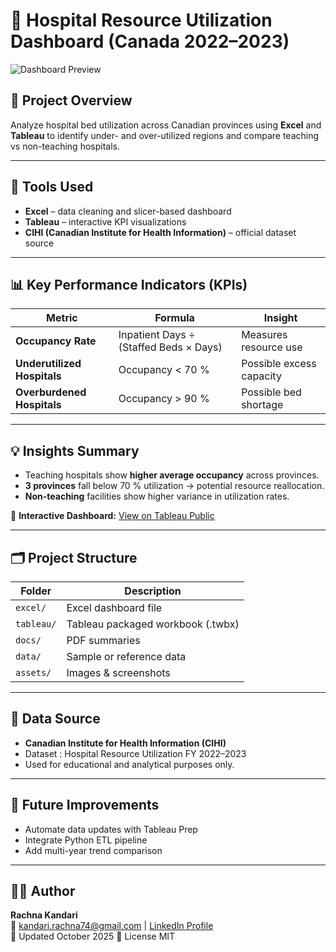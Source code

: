 # 🏥 Hospital Resource Utilization Dashboard (Canada 2022–2023)

![Dashboard Preview](assets/preview.png)

## 🎯 Project Overview
Analyze hospital bed utilization across Canadian provinces using **Excel** and **Tableau** to identify under- and over-utilized regions and compare teaching vs non-teaching hospitals.

---

## 🧩 Tools Used
- **Excel** – data cleaning and slicer-based dashboard  
- **Tableau** – interactive KPI visualizations  
- **CIHI (Canadian Institute for Health Information)** – official dataset source

---

## 📊 Key Performance Indicators (KPIs)

| Metric | Formula | Insight |
|---------|----------|----------|
| **Occupancy Rate** | Inpatient Days ÷ (Staffed Beds × Days) | Measures resource use |
| **Underutilized Hospitals** | Occupancy < 70 % | Possible excess capacity |
| **Overburdened Hospitals** | Occupancy > 90 % | Possible bed shortage |

---

## 💡 Insights Summary
- Teaching hospitals show **higher average occupancy** across provinces.  
- **3 provinces** fall below 70 % utilization → potential resource reallocation.  
- **Non-teaching** facilities show higher variance in utilization rates.

🔗 **Interactive Dashboard:** [View on Tableau Public](https://public.tableau.com/app/profile/rachna.kandari/viz/HospitalResourceUtilization2022-23/Dashboard1)

---

## 🗂️ Project Structure

| Folder | Description |
|---------|-------------|
| `excel/` | Excel dashboard file |
| `tableau/` | Tableau packaged workbook (.twbx) |
| `docs/` | PDF summaries |
| `data/` | Sample or reference data |
| `assets/` | Images & screenshots |

---

## 📘 Data Source
- **Canadian Institute for Health Information (CIHI)**  
- Dataset : Hospital Resource Utilization FY 2022–2023  
- Used for educational and analytical purposes only.

---

## 🧠 Future Improvements
- Automate data updates with Tableau Prep  
- Integrate Python ETL pipeline  
- Add multi-year trend comparison

---

## 👩‍💻 Author
**Rachna Kandari**  
📧 kandari.rachna74@gmail.com | [LinkedIn Profile](https://www.linkedin.com/in/rachna-kandari/)  
📅 Updated October 2025  🪪 License MIT

